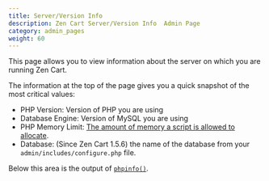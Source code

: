 ```yaml
---
title: Server/Version Info 
description: Zen Cart Server/Version Info  Admin Page 
category: admin_pages
weight: 60
---
```


This page allows you to view information about the server 
on which you are running Zen Cart. 

The information at the top of the page gives you a quick snapshot of the most 
critical values: 

- PHP Version: Version of PHP you are using 
- Database Engine: Version of MySQL you are using 
- PHP Memory Limit: [The amount of memory a script is allowed to allocate](https://www.php.net/manual/en/ini.core.php#ini.memory-limit).
- Database: (Since Zen Cart 1.5.6) the name of the database from your `admin/includes/configure.php` file. 

Below this area is the output of [`phpinfo()`](https://www.php.net/manual/en/function.phpinfo.php). 


